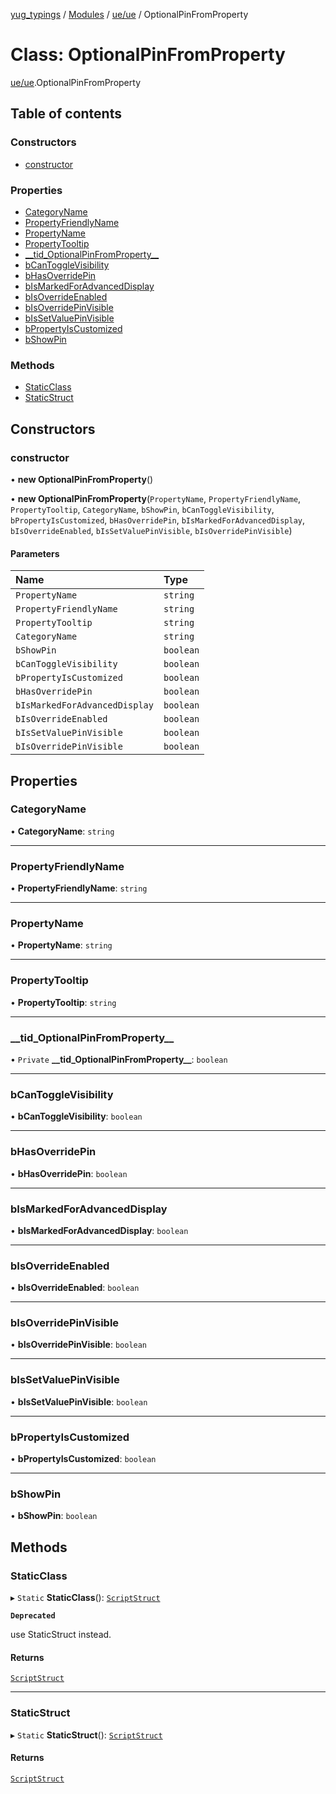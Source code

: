 [yug_typings](../README.md) / [Modules](../modules.md) / [ue/ue](../modules/ue_ue.md) / OptionalPinFromProperty

# Class: OptionalPinFromProperty

[ue/ue](../modules/ue_ue.md).OptionalPinFromProperty

## Table of contents

### Constructors

- [constructor](ue_ue.OptionalPinFromProperty.md#constructor)

### Properties

- [CategoryName](ue_ue.OptionalPinFromProperty.md#categoryname)
- [PropertyFriendlyName](ue_ue.OptionalPinFromProperty.md#propertyfriendlyname)
- [PropertyName](ue_ue.OptionalPinFromProperty.md#propertyname)
- [PropertyTooltip](ue_ue.OptionalPinFromProperty.md#propertytooltip)
- [\_\_tid\_OptionalPinFromProperty\_\_](ue_ue.OptionalPinFromProperty.md#__tid_optionalpinfromproperty__)
- [bCanToggleVisibility](ue_ue.OptionalPinFromProperty.md#bcantogglevisibility)
- [bHasOverridePin](ue_ue.OptionalPinFromProperty.md#bhasoverridepin)
- [bIsMarkedForAdvancedDisplay](ue_ue.OptionalPinFromProperty.md#bismarkedforadvanceddisplay)
- [bIsOverrideEnabled](ue_ue.OptionalPinFromProperty.md#bisoverrideenabled)
- [bIsOverridePinVisible](ue_ue.OptionalPinFromProperty.md#bisoverridepinvisible)
- [bIsSetValuePinVisible](ue_ue.OptionalPinFromProperty.md#bissetvaluepinvisible)
- [bPropertyIsCustomized](ue_ue.OptionalPinFromProperty.md#bpropertyiscustomized)
- [bShowPin](ue_ue.OptionalPinFromProperty.md#bshowpin)

### Methods

- [StaticClass](ue_ue.OptionalPinFromProperty.md#staticclass)
- [StaticStruct](ue_ue.OptionalPinFromProperty.md#staticstruct)

## Constructors

### constructor

• **new OptionalPinFromProperty**()

• **new OptionalPinFromProperty**(`PropertyName`, `PropertyFriendlyName`, `PropertyTooltip`, `CategoryName`, `bShowPin`, `bCanToggleVisibility`, `bPropertyIsCustomized`, `bHasOverridePin`, `bIsMarkedForAdvancedDisplay`, `bIsOverrideEnabled`, `bIsSetValuePinVisible`, `bIsOverridePinVisible`)

#### Parameters

| Name | Type |
| :------ | :------ |
| `PropertyName` | `string` |
| `PropertyFriendlyName` | `string` |
| `PropertyTooltip` | `string` |
| `CategoryName` | `string` |
| `bShowPin` | `boolean` |
| `bCanToggleVisibility` | `boolean` |
| `bPropertyIsCustomized` | `boolean` |
| `bHasOverridePin` | `boolean` |
| `bIsMarkedForAdvancedDisplay` | `boolean` |
| `bIsOverrideEnabled` | `boolean` |
| `bIsSetValuePinVisible` | `boolean` |
| `bIsOverridePinVisible` | `boolean` |

## Properties

### CategoryName

• **CategoryName**: `string`

___

### PropertyFriendlyName

• **PropertyFriendlyName**: `string`

___

### PropertyName

• **PropertyName**: `string`

___

### PropertyTooltip

• **PropertyTooltip**: `string`

___

### \_\_tid\_OptionalPinFromProperty\_\_

• `Private` **\_\_tid\_OptionalPinFromProperty\_\_**: `boolean`

___

### bCanToggleVisibility

• **bCanToggleVisibility**: `boolean`

___

### bHasOverridePin

• **bHasOverridePin**: `boolean`

___

### bIsMarkedForAdvancedDisplay

• **bIsMarkedForAdvancedDisplay**: `boolean`

___

### bIsOverrideEnabled

• **bIsOverrideEnabled**: `boolean`

___

### bIsOverridePinVisible

• **bIsOverridePinVisible**: `boolean`

___

### bIsSetValuePinVisible

• **bIsSetValuePinVisible**: `boolean`

___

### bPropertyIsCustomized

• **bPropertyIsCustomized**: `boolean`

___

### bShowPin

• **bShowPin**: `boolean`

## Methods

### StaticClass

▸ `Static` **StaticClass**(): [`ScriptStruct`](ue_ue.ScriptStruct.md)

**`Deprecated`**

use StaticStruct instead.

#### Returns

[`ScriptStruct`](ue_ue.ScriptStruct.md)

___

### StaticStruct

▸ `Static` **StaticStruct**(): [`ScriptStruct`](ue_ue.ScriptStruct.md)

#### Returns

[`ScriptStruct`](ue_ue.ScriptStruct.md)
